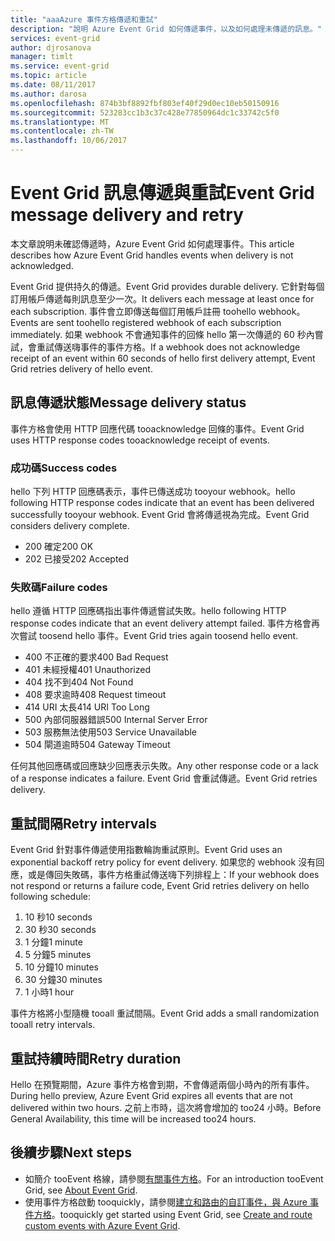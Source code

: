 ```yaml
---
title: "aaaAzure 事件方格傳遞和重試"
description: "說明 Azure Event Grid 如何傳遞事件，以及如何處理未傳遞的訊息。"
services: event-grid
author: djrosanova
manager: timlt
ms.service: event-grid
ms.topic: article
ms.date: 08/11/2017
ms.author: darosa
ms.openlocfilehash: 874b3bf8892fbf803ef40f29d0ec10eb50150916
ms.sourcegitcommit: 523283cc1b3c37c428e77850964dc1c33742c5f0
ms.translationtype: MT
ms.contentlocale: zh-TW
ms.lasthandoff: 10/06/2017
---
```

# <a name="event-grid-message-delivery-and-retry"></a><span data-ttu-id="60610-103">Event Grid 訊息傳遞與重試</span><span class="sxs-lookup"><span data-stu-id="60610-103">Event Grid message delivery and retry</span></span> 

<span data-ttu-id="60610-104">本文章說明未確認傳遞時，Azure Event Grid 如何處理事件。</span><span class="sxs-lookup"><span data-stu-id="60610-104">This article describes how Azure Event Grid handles events when delivery is not acknowledged.</span></span>

<span data-ttu-id="60610-105">Event Grid 提供持久的傳遞。</span><span class="sxs-lookup"><span data-stu-id="60610-105">Event Grid provides durable delivery.</span></span> <span data-ttu-id="60610-106">它針對每個訂用帳戶傳遞每則訊息至少一次。</span><span class="sxs-lookup"><span data-stu-id="60610-106">It delivers each message at least once for each subscription.</span></span> <span data-ttu-id="60610-107">事件會立即傳送每個訂用帳戶註冊 toohello webhook。</span><span class="sxs-lookup"><span data-stu-id="60610-107">Events are sent toohello registered webhook of each subscription immediately.</span></span> <span data-ttu-id="60610-108">如果 webhook 不會通知事件的回條 hello 第一次傳遞的 60 秒內嘗試，會重試傳送嗨事件的事件方格。</span><span class="sxs-lookup"><span data-stu-id="60610-108">If a webhook does not acknowledge receipt of an event within 60 seconds of hello first delivery attempt, Event Grid retries delivery of hello event.</span></span>

## <a name="message-delivery-status"></a><span data-ttu-id="60610-109">訊息傳遞狀態</span><span class="sxs-lookup"><span data-stu-id="60610-109">Message delivery status</span></span>

<span data-ttu-id="60610-110">事件方格會使用 HTTP 回應代碼 tooacknowledge 回條的事件。</span><span class="sxs-lookup"><span data-stu-id="60610-110">Event Grid uses HTTP response codes tooacknowledge receipt of events.</span></span> 

### <a name="success-codes"></a><span data-ttu-id="60610-111">成功碼</span><span class="sxs-lookup"><span data-stu-id="60610-111">Success codes</span></span>

<span data-ttu-id="60610-112">hello 下列 HTTP 回應碼表示，事件已傳送成功 tooyour webhook。</span><span class="sxs-lookup"><span data-stu-id="60610-112">hello following HTTP response codes indicate that an event has been delivered successfully tooyour webhook.</span></span> <span data-ttu-id="60610-113">Event Grid 會將傳遞視為完成。</span><span class="sxs-lookup"><span data-stu-id="60610-113">Event Grid considers delivery complete.</span></span>

- <span data-ttu-id="60610-114">200 確定</span><span class="sxs-lookup"><span data-stu-id="60610-114">200 OK</span></span>
- <span data-ttu-id="60610-115">202 已接受</span><span class="sxs-lookup"><span data-stu-id="60610-115">202 Accepted</span></span>

### <a name="failure-codes"></a><span data-ttu-id="60610-116">失敗碼</span><span class="sxs-lookup"><span data-stu-id="60610-116">Failure codes</span></span>

<span data-ttu-id="60610-117">hello 遵循 HTTP 回應碼指出事件傳遞嘗試失敗。</span><span class="sxs-lookup"><span data-stu-id="60610-117">hello following HTTP response codes indicate that an event delivery attempt failed.</span></span> <span data-ttu-id="60610-118">事件方格會再次嘗試 toosend hello 事件。</span><span class="sxs-lookup"><span data-stu-id="60610-118">Event Grid tries again toosend hello event.</span></span> 

- <span data-ttu-id="60610-119">400 不正確的要求</span><span class="sxs-lookup"><span data-stu-id="60610-119">400 Bad Request</span></span>
- <span data-ttu-id="60610-120">401 未經授權</span><span class="sxs-lookup"><span data-stu-id="60610-120">401 Unauthorized</span></span>
- <span data-ttu-id="60610-121">404 找不到</span><span class="sxs-lookup"><span data-stu-id="60610-121">404 Not Found</span></span>
- <span data-ttu-id="60610-122">408 要求逾時</span><span class="sxs-lookup"><span data-stu-id="60610-122">408 Request timeout</span></span>
- <span data-ttu-id="60610-123">414 URI 太長</span><span class="sxs-lookup"><span data-stu-id="60610-123">414 URI Too Long</span></span>
- <span data-ttu-id="60610-124">500 內部伺服器錯誤</span><span class="sxs-lookup"><span data-stu-id="60610-124">500 Internal Server Error</span></span>
- <span data-ttu-id="60610-125">503 服務無法使用</span><span class="sxs-lookup"><span data-stu-id="60610-125">503 Service Unavailable</span></span>
- <span data-ttu-id="60610-126">504 閘道逾時</span><span class="sxs-lookup"><span data-stu-id="60610-126">504 Gateway Timeout</span></span>

<span data-ttu-id="60610-127">任何其他回應碼或回應缺少回應表示失敗。</span><span class="sxs-lookup"><span data-stu-id="60610-127">Any other response code or a lack of a response indicates a failure.</span></span> <span data-ttu-id="60610-128">Event Grid 會重試傳遞。</span><span class="sxs-lookup"><span data-stu-id="60610-128">Event Grid retries delivery.</span></span> 

## <a name="retry-intervals"></a><span data-ttu-id="60610-129">重試間隔</span><span class="sxs-lookup"><span data-stu-id="60610-129">Retry intervals</span></span>

<span data-ttu-id="60610-130">Event Grid 針對事件傳遞使用指數輪詢重試原則。</span><span class="sxs-lookup"><span data-stu-id="60610-130">Event Grid uses an exponential backoff retry policy for event delivery.</span></span> <span data-ttu-id="60610-131">如果您的 webhook 沒有回應，或是傳回失敗碼，事件方格重試傳送嗨下列排程上：</span><span class="sxs-lookup"><span data-stu-id="60610-131">If your webhook does not respond or returns a failure code, Event Grid retries delivery on hello following schedule:</span></span>

1. <span data-ttu-id="60610-132">10 秒</span><span class="sxs-lookup"><span data-stu-id="60610-132">10 seconds</span></span>
2. <span data-ttu-id="60610-133">30 秒</span><span class="sxs-lookup"><span data-stu-id="60610-133">30 seconds</span></span>
3. <span data-ttu-id="60610-134">1 分鐘</span><span class="sxs-lookup"><span data-stu-id="60610-134">1 minute</span></span>
4. <span data-ttu-id="60610-135">5 分鐘</span><span class="sxs-lookup"><span data-stu-id="60610-135">5 minutes</span></span>
5. <span data-ttu-id="60610-136">10 分鐘</span><span class="sxs-lookup"><span data-stu-id="60610-136">10 minutes</span></span>
6. <span data-ttu-id="60610-137">30 分鐘</span><span class="sxs-lookup"><span data-stu-id="60610-137">30 minutes</span></span>
7. <span data-ttu-id="60610-138">1 小時</span><span class="sxs-lookup"><span data-stu-id="60610-138">1 hour</span></span>

<span data-ttu-id="60610-139">事件方格將小型隨機 tooall 重試間隔。</span><span class="sxs-lookup"><span data-stu-id="60610-139">Event Grid adds a small randomization tooall retry intervals.</span></span>

## <a name="retry-duration"></a><span data-ttu-id="60610-140">重試持續時間</span><span class="sxs-lookup"><span data-stu-id="60610-140">Retry duration</span></span>

<span data-ttu-id="60610-141">Hello 在預覽期間，Azure 事件方格會到期，不會傳遞兩個小時內的所有事件。</span><span class="sxs-lookup"><span data-stu-id="60610-141">During hello preview, Azure Event Grid expires all events that are not delivered within two hours.</span></span> <span data-ttu-id="60610-142">之前上市時，這次將會增加的 too24 小時。</span><span class="sxs-lookup"><span data-stu-id="60610-142">Before General Availability, this time will be increased too24 hours.</span></span> 

## <a name="next-steps"></a><span data-ttu-id="60610-143">後續步驟</span><span class="sxs-lookup"><span data-stu-id="60610-143">Next steps</span></span>

* <span data-ttu-id="60610-144">如簡介 tooEvent 格線，請參閱[有關事件方格](overview.md)。</span><span class="sxs-lookup"><span data-stu-id="60610-144">For an introduction tooEvent Grid, see [About Event Grid](overview.md).</span></span>
* <span data-ttu-id="60610-145">使用事件方格啟動 tooquickly，請參閱[建立和路由的自訂事件，與 Azure 事件方格](custom-event-quickstart.md)。</span><span class="sxs-lookup"><span data-stu-id="60610-145">tooquickly get started using Event Grid, see [Create and route custom events with Azure Event Grid](custom-event-quickstart.md).</span></span>
